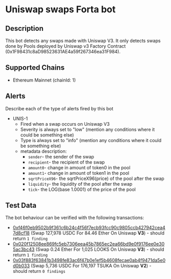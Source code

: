 # Uniswap swaps Forta bot

## Description

This bot detects any swaps made with Uniswap V3. It only detects swaps done by Pools deployed by Uniswap v3 Factory Contract (0x1F98431c8aD98523631AE4a59f267346ea31F984).

## Supported Chains

- Ethereum Mainnet (chainId: 1)

## Alerts

Describe each of the type of alerts fired by this bot

- UNIS-1
  - Fired when a swap occurs on Uniswap V3 
  - Severity is always set to "low" (mention any conditions where it could be something else)
  - Type is always set to "info" (mention any conditions where it could be something else)
  - metadata description:
    - `sender`- the sender of the swap
    - `recipient`- the recipient of the swap
    - `amount0`- change in amount of token0 in the pool
    - `amount1`- change in amount of token1 in the pool
    - `sqrtPriceX96`- the sqrtPriceX96(price) of the pool after the swap
    - `liquidity`- the liquidity of the pool after the swap 
    - `tick`- the LOG(base 1.0001) of the price of the pool

## Test Data

The bot behaviour can be verified with the following transactions:

- [0xf46f0eb9502b9f361c6b24c4f56f7ecb93fcc90c9805ccb427942cea47d8cf18](https://etherscan.io/tx/0xf46f0eb9502b9f361c6b24c4f56f7ecb93fcc90c9805ccb427942cea47d8cf18) (Swap 127,978 USDC For 84.46 Ether On Uniswap **V3**) - should return `1 finding`
- [0x020f12508ee869fc5eb7306eea45b7865ec2ea66bd9e0f9176ee0e305ac3bc43](https://etherscan.io/tx/0x020f12508ee869fc5eb7306eea45b7865ec2ea66bd9e0f9176ee0e305ac3bc43) (Swap 0.24 Ether For 1,025 LOOKS On Uniswap **V3**) - should return `1 finding`
- [0x03f883f63841b3498fe83ac6f47b0e1ef5b4608fecae0ab4f9471da5e0d0b033](https://etherscan.io/tx/0x03f883f63841b3498fe83ac6f47b0e1ef5b4608fecae0ab4f9471da5e0d0b033) (Swap 5,736 USDC For 176,197 TSUKA On Uniswap **V2**) - should return `0 findings`